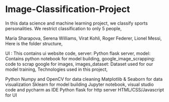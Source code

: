 # Image-Classification-Project
In this data science and machine learning project, we classify sports personalities. We restrict classification to only 5 people,

Maria Sharapova,
Serena Williams,
Virat Kohli,
Roger Federer,
Lionel Messi,
Here is the folder structure,

UI : This contains ui website code,
server: Python flask server,
model: Contains python notebook for model building,
google_image_scrapping: code to scrap google for images,
images_dataset: Dataset used for our model training,
Technologies used in this project,

Python
Numpy and OpenCV for data cleaning
Matplotlib & Seaborn for data visualization
Sklearn for model building
Jupyter notebook, visual studio code and pycharm as IDE
Python flask for http server
HTML/CSS/Javascript for UI
